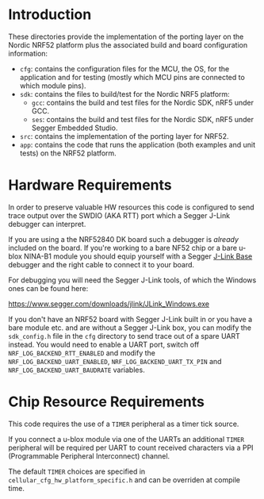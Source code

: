 # Introduction
These directories provide the implementation of the porting layer on the Nordic NRF52 platform plus the associated build and board configuration information:

- `cfg`: contains the configuration files for the MCU, the OS, for the application and for testing (mostly which MCU pins are connected to which module pins).
- `sdk`: contains the files to build/test for the Nordic NRF5 platform:
  - `gcc`: contains the build and test files for the Nordic SDK, nRF5 under GCC.
  - `ses`: contains the build and test files for the Nordic SDK, nRF5 under Segger Embedded Studio.
- `src`: contains the implementation of the porting layer for NRF52.
- `app`: contains the code that runs the application (both examples and unit tests) on the NRF52 platform.

# Hardware Requirements
In order to preserve valuable HW resources this code is configured to send trace output over the SWDIO (AKA RTT) port which a Segger J-Link debugger can interpret.

If you are using a the NRF52840 DK board such a debugger is *already* included on the board.  If you're working to a bare NF52 chip or a bare u-blox NINA-B1 module you should equip yourself with a Segger [J-Link Base](https://www.segger.com/products/debug-probes/j-link/models/j-link-base/) debugger and the right cable to connect it to your board.

For debugging you will need the Segger J-Link tools, of which the Windows ones can be found here:

https://www.segger.com/downloads/jlink/JLink_Windows.exe

If you don't have an NRF52 board with Segger J-Link built in or you have a bare module etc. and are without a Segger J-Link box, you can modify the `sdk_config.h` file in the `cfg` directory to send trace out of a spare UART instead.  You would need to enable a UART port, switch off `NRF_LOG_BACKEND_RTT_ENABLED` and modify the `NRF_LOG_BACKEND_UART_ENABLED`, `NRF_LOG_BACKEND_UART_TX_PIN` and `NRF_LOG_BACKEND_UART_BAUDRATE` variables.

# Chip Resource Requirements
This code requires the use of a `TIMER` peripheral as a timer tick source.

If you connect a u-blox module via one of the UARTs an additional `TIMER` peripheral will be required per UART to count received characters via a PPI (Programmable Peripheral Interconnect) channel.

The default `TIMER` choices are specified in `cellular_cfg_hw_platform_specific.h` and can be overriden at compile time.